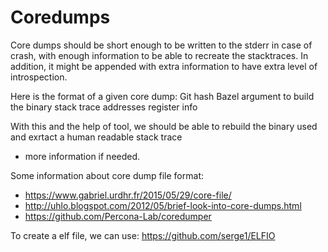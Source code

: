 # Coredumps

Core dumps should be short enough to be written to the stderr in case of crash, with enough information to be able
to recreate the stacktraces.
In addition, it might be appended with extra information to have extra level of introspection.

Here is the format of a given core dump:
Git hash
Bazel argument to build the binary
stack trace addresses
register info

With this and the help of tool, we should be able to rebuild the binary used and exrtact a human readable stack trace

- more information if needed.

Some information about core dump file format:

- https://www.gabriel.urdhr.fr/2015/05/29/core-file/
- http://uhlo.blogspot.com/2012/05/brief-look-into-core-dumps.html
- https://github.com/Percona-Lab/coredumper

To create a elf file, we can use: https://github.com/serge1/ELFIO
